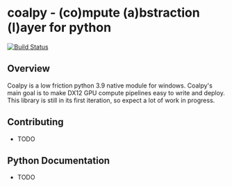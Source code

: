 # coalpy - (co)mpute (a)bstraction (l)ayer for python

[![Build Status](https://travis-ci.com/kecho/coalpy.svg?branch=master)](https://travis-ci.com/kecho/coalpy)

## Overview

Coalpy is a low friction python 3.9 native module for windows. Coalpy's main goal is to make DX12 GPU compute pipelines easy to write and deploy.
This library is still in its first iteration, so expect a lot of work in progress.

## Contributing

- TODO

## Python Documentation

- TODO
